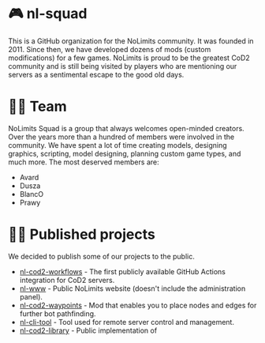 # 🎮 nl-squad

This is a GitHub organization for the NoLimits community. It was founded in 2011. Since then, we have developed dozens of mods (custom modifications) for a few games. NoLimits is proud to be the greatest CoD2 community and is still being visited by players who are mentioning our servers as a sentimental escape to the good old days. 

# 👏🏻 Team

NoLimits Squad is a group that always welcomes open-minded creators. Over the years more than a hundred of members were involved in the community. We have spent a lot of time creating models, designing graphics, scripting, model designing, planning custom game types, and much more. The most deserved members are:

- Avard
- Dusza
- BlancO
- Prawy

# 👐🏻 Published projects
We decided to publish some of our projects to the public.

- [nl-cod2-workflows](https://github.com/nl-squad/nl-cod2-workflows) - The first publicly available GitHub Actions integration for CoD2 servers.
- [nl-www](https://github.com/nl-squad/nl-www) - Public NoLimits website (doesn't include the administration panel).
- [nl-cod2-waypoints](https://github.com/nl-squad/nl-cod2-waypoints) - Mod that enables you to place nodes and edges for further bot pathfinding.
- [nl-cli-tool](https://github.com/nl-squad/nl-cli-tool) - Tool used for remote server control and management.
- [nl-cod2-library](https://github.com/nl-squad/nl-cod2-library) - Public implementation of 
